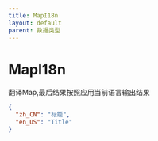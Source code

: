 ```yaml
---
title: MapI18n
layout: default
parent: 数据类型
---
```


# MapI18n
翻译Map,最后结果按照应用当前语言输出结果

```json
{
  "zh_CN": "标题",
  "en_US": "Title"
}
```